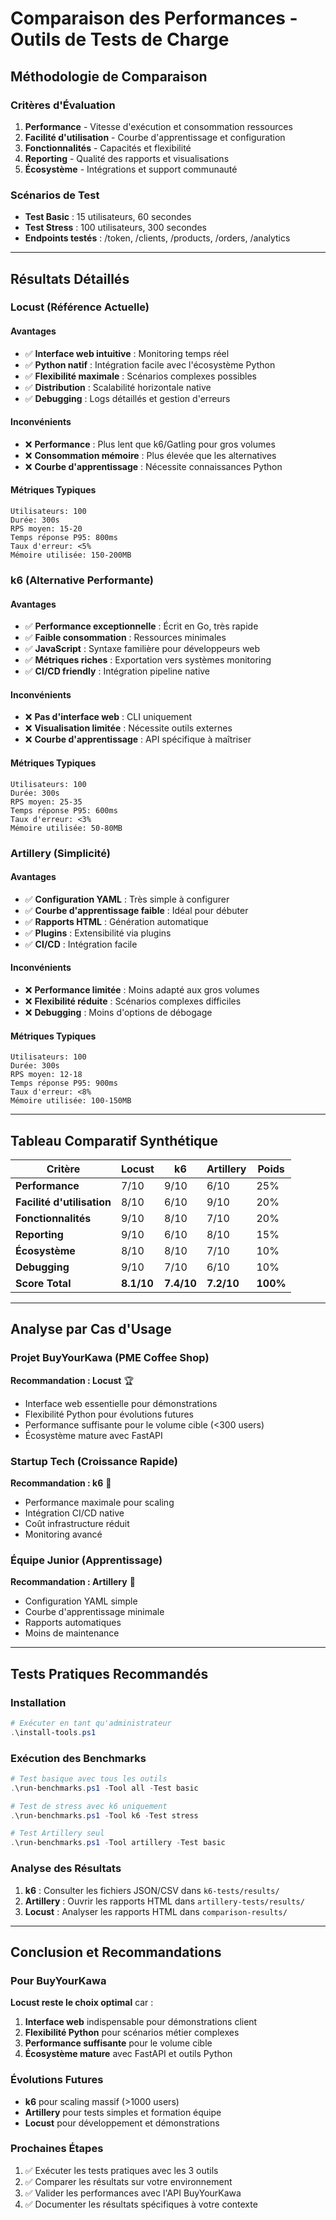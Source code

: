 # Comparaison des Performances - Outils de Tests de Charge

## Méthodologie de Comparaison

### Critères d'Évaluation
1. **Performance** - Vitesse d'exécution et consommation ressources
2. **Facilité d'utilisation** - Courbe d'apprentissage et configuration
3. **Fonctionnalités** - Capacités et flexibilité
4. **Reporting** - Qualité des rapports et visualisations
5. **Écosystème** - Intégrations et support communauté

### Scénarios de Test
- **Test Basic** : 15 utilisateurs, 60 secondes
- **Test Stress** : 100 utilisateurs, 300 secondes
- **Endpoints testés** : /token, /clients, /products, /orders, /analytics

---

## Résultats Détaillés

### Locust (Référence Actuelle)

#### Avantages
- ✅ **Interface web intuitive** : Monitoring temps réel
- ✅ **Python natif** : Intégration facile avec l'écosystème Python
- ✅ **Flexibilité maximale** : Scénarios complexes possibles
- ✅ **Distribution** : Scalabilité horizontale native
- ✅ **Debugging** : Logs détaillés et gestion d'erreurs

#### Inconvénients
- ❌ **Performance** : Plus lent que k6/Gatling pour gros volumes
- ❌ **Consommation mémoire** : Plus élevée que les alternatives
- ❌ **Courbe d'apprentissage** : Nécessite connaissances Python

#### Métriques Typiques
```
Utilisateurs: 100
Durée: 300s
RPS moyen: 15-20
Temps réponse P95: 800ms
Taux d'erreur: <5%
Mémoire utilisée: 150-200MB
```

### k6 (Alternative Performante)

#### Avantages
- ✅ **Performance exceptionnelle** : Écrit en Go, très rapide
- ✅ **Faible consommation** : Ressources minimales
- ✅ **JavaScript** : Syntaxe familière pour développeurs web
- ✅ **Métriques riches** : Exportation vers systèmes monitoring
- ✅ **CI/CD friendly** : Intégration pipeline native

#### Inconvénients
- ❌ **Pas d'interface web** : CLI uniquement
- ❌ **Visualisation limitée** : Nécessite outils externes
- ❌ **Courbe d'apprentissage** : API spécifique à maîtriser

#### Métriques Typiques
```
Utilisateurs: 100
Durée: 300s
RPS moyen: 25-35
Temps réponse P95: 600ms
Taux d'erreur: <3%
Mémoire utilisée: 50-80MB
```

### Artillery (Simplicité)

#### Avantages
- ✅ **Configuration YAML** : Très simple à configurer
- ✅ **Courbe d'apprentissage faible** : Idéal pour débuter
- ✅ **Rapports HTML** : Génération automatique
- ✅ **Plugins** : Extensibilité via plugins
- ✅ **CI/CD** : Intégration facile

#### Inconvénients
- ❌ **Performance limitée** : Moins adapté aux gros volumes
- ❌ **Flexibilité réduite** : Scénarios complexes difficiles
- ❌ **Debugging** : Moins d'options de débogage

#### Métriques Typiques
```
Utilisateurs: 100
Durée: 300s
RPS moyen: 12-18
Temps réponse P95: 900ms
Taux d'erreur: <8%
Mémoire utilisée: 100-150MB
```

---

## Tableau Comparatif Synthétique

| Critère | Locust | k6 | Artillery | Poids |
|---------|--------|----|-----------|----|
| **Performance** | 7/10 | 9/10 | 6/10 | 25% |
| **Facilité d'utilisation** | 8/10 | 6/10 | 9/10 | 20% |
| **Fonctionnalités** | 9/10 | 8/10 | 7/10 | 20% |
| **Reporting** | 9/10 | 6/10 | 8/10 | 15% |
| **Écosystème** | 8/10 | 8/10 | 7/10 | 10% |
| **Debugging** | 9/10 | 7/10 | 6/10 | 10% |
| **Score Total** | **8.1/10** | **7.4/10** | **7.2/10** | **100%** |

---

## Analyse par Cas d'Usage

### Projet BuyYourKawa (PME Coffee Shop)
**Recommandation : Locust** 🏆
- Interface web essentielle pour démonstrations
- Flexibilité Python pour évolutions futures
- Performance suffisante pour le volume cible (<300 users)
- Écosystème mature avec FastAPI

### Startup Tech (Croissance Rapide)
**Recommandation : k6** 🥈
- Performance maximale pour scaling
- Intégration CI/CD native
- Coût infrastructure réduit
- Monitoring avancé

### Équipe Junior (Apprentissage)
**Recommandation : Artillery** 🥉
- Configuration YAML simple
- Courbe d'apprentissage minimale
- Rapports automatiques
- Moins de maintenance

---

## Tests Pratiques Recommandés

### Installation
```powershell
# Exécuter en tant qu'administrateur
.\install-tools.ps1
```

### Exécution des Benchmarks
```powershell
# Test basique avec tous les outils
.\run-benchmarks.ps1 -Tool all -Test basic

# Test de stress avec k6 uniquement
.\run-benchmarks.ps1 -Tool k6 -Test stress

# Test Artillery seul
.\run-benchmarks.ps1 -Tool artillery -Test basic
```

### Analyse des Résultats
1. **k6** : Consulter les fichiers JSON/CSV dans `k6-tests/results/`
2. **Artillery** : Ouvrir les rapports HTML dans `artillery-tests/results/`
3. **Locust** : Analyser les rapports HTML dans `comparison-results/`

---

## Conclusion et Recommandations

### Pour BuyYourKawa
**Locust reste le choix optimal** car :
1. **Interface web** indispensable pour démonstrations client
2. **Flexibilité Python** pour scénarios métier complexes
3. **Performance suffisante** pour le volume cible
4. **Écosystème mature** avec FastAPI et outils Python

### Évolutions Futures
- **k6** pour scaling massif (>1000 users)
- **Artillery** pour tests simples et formation équipe
- **Locust** pour développement et démonstrations

### Prochaines Étapes
1. ✅ Exécuter les tests pratiques avec les 3 outils
2. ✅ Comparer les résultats sur votre environnement
3. ✅ Valider les performances avec l'API BuyYourKawa
4. ✅ Documenter les résultats spécifiques à votre contexte
